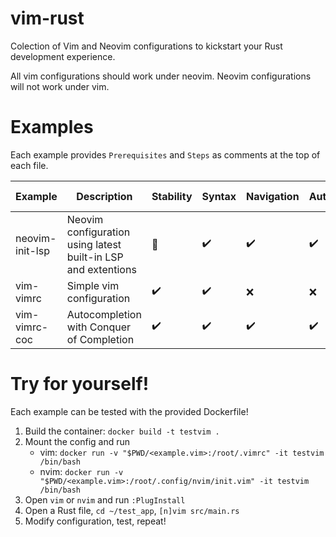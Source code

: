 # vim-rust

Colection of Vim and Neovim configurations to kickstart your
Rust development experience.

All vim configurations should work under neovim. Neovim configurations will
not work under vim.

# Examples

Each example provides `Prerequisites` and `Steps` as comments at the top of
each file.


| Example         | Description                                                   | Stability          | Syntax             | Navigation         | Autocompletion     | Inlay Hints        | Diagnostics        |
|-----------------|---------------------------------------------------------------|--------------------|--------------------|--------------------|--------------------|--------------------|--------------------|
| neovim-init-lsp | Neovim configuration using latest built-in LSP and extentions | :construction:     | :heavy_check_mark: | :heavy_check_mark: | :heavy_check_mark: | :heavy_check_mark: | :heavy_check_mark: |
| vim-vimrc       | Simple vim configuration                                      | :heavy_check_mark: | :heavy_check_mark: | :x:                | :x:                | :x:                | :heavy_check_mark: |
| vim-vimrc-coc   | Autocompletion with Conquer of Completion                     | :heavy_check_mark: | :heavy_check_mark: | :heavy_check_mark: | :heavy_check_mark: | :x:                | :heavy_check_mark: |

# Try for yourself!

Each example can be tested with the provided Dockerfile!

1. Build the container: `docker build -t testvim .`
2. Mount the config and run
    - vim: `docker run -v "$PWD/<example.vim>:/root/.vimrc" -it testvim /bin/bash`
    - nvim: `docker run -v "$PWD/<example.vim>:/root/.config/nvim/init.vim" -it testvim /bin/bash`
3. Open `vim` or `nvim` and run `:PlugInstall`
4. Open a Rust file, `cd ~/test_app`, `[n]vim src/main.rs`
5. Modify configuration, test, repeat!


